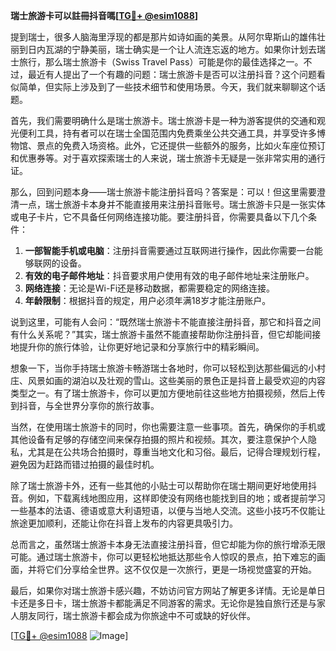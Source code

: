 **瑞士旅游卡可以註冊抖音嗎[[TG💪+ @esim1088](https://t.me/s/esim1088)]**

提到瑞士，很多人脑海里浮现的都是那片如诗如画的美景。从阿尔卑斯山的雄伟壮丽到日内瓦湖的宁静美丽，瑞士确实是一个让人流连忘返的地方。如果你计划去瑞士旅行，那么瑞士旅游卡（Swiss Travel Pass）可能是你的最佳选择之一。不过，最近有人提出了一个有趣的问题：瑞士旅游卡是否可以注册抖音？这个问题看似简单，但实际上涉及到了一些技术细节和使用场景。今天，我们就来聊聊这个话题。

首先，我们需要明确什么是瑞士旅游卡。瑞士旅游卡是一种为游客提供的交通和观光便利工具，持有者可以在瑞士全国范围内免费乘坐公共交通工具，并享受许多博物馆、景点的免费入场资格。此外，它还提供一些额外的服务，比如火车座位预订和优惠券等。对于喜欢探索瑞士的人来说，瑞士旅游卡无疑是一张非常实用的通行证。

那么，回到问题本身——瑞士旅游卡能注册抖音吗？答案是：可以！但这里需要澄清一点，瑞士旅游卡本身并不能直接用来注册抖音账号。瑞士旅游卡只是一张实体或电子卡片，它不具备任何网络连接功能。要注册抖音，你需要具备以下几个条件：

1. **一部智能手机或电脑**：注册抖音需要通过互联网进行操作，因此你需要一台能够联网的设备。
2. **有效的电子邮件地址**：抖音要求用户使用有效的电子邮件地址来注册账户。
3. **网络连接**：无论是Wi-Fi还是移动数据，都需要稳定的网络连接。
4. **年龄限制**：根据抖音的规定，用户必须年满18岁才能注册账户。

说到这里，可能有人会问：“既然瑞士旅游卡不能直接注册抖音，那它和抖音之间有什么关系呢？”其实，瑞士旅游卡虽然不能直接帮助你注册抖音，但它却能间接地提升你的旅行体验，让你更好地记录和分享旅行中的精彩瞬间。

想象一下，当你手持瑞士旅游卡畅游瑞士各地时，你可以轻松到达那些偏远的小村庄、风景如画的湖泊以及壮观的雪山。这些美丽的景色正是抖音上最受欢迎的内容类型之一。有了瑞士旅游卡，你可以更加方便地前往这些地方拍摄视频，然后上传到抖音，与全世界分享你的旅行故事。

当然，在使用瑞士旅游卡的同时，你也需要注意一些事项。首先，确保你的手机或其他设备有足够的存储空间来保存拍摄的照片和视频。其次，要注意保护个人隐私，尤其是在公共场合拍摄时，尊重当地文化和习俗。最后，记得合理规划行程，避免因为赶路而错过拍摄的最佳时机。

除了瑞士旅游卡外，还有一些其他的小贴士可以帮助你在瑞士期间更好地使用抖音。例如，下载离线地图应用，这样即使没有网络也能找到目的地；或者提前学习一些基本的法语、德语或意大利语短语，以便与当地人交流。这些小技巧不仅能让旅途更加顺利，还能让你在抖音上发布的内容更具吸引力。

总而言之，虽然瑞士旅游卡本身无法直接注册抖音，但它却能为你的旅行增添无限可能。通过瑞士旅游卡，你可以更轻松地抵达那些令人惊叹的景点，拍下难忘的画面，并将它们分享给全世界。这不仅仅是一次旅行，更是一场视觉盛宴的开始。

最后，如果你对瑞士旅游卡感兴趣，不妨访问官方网站了解更多详情。无论是单日卡还是多日卡，瑞士旅游卡都能满足不同游客的需求。无论你是独自旅行还是与家人朋友同行，瑞士旅游卡都会成为你旅途中不可或缺的好伙伴。

[[TG💪+ @esim1088](https://t.me/s/esim1088) ![Image](https://i.postimg.cc/4NQfJmqS/Snipaste-2025-05-13-00-14-12.png)]